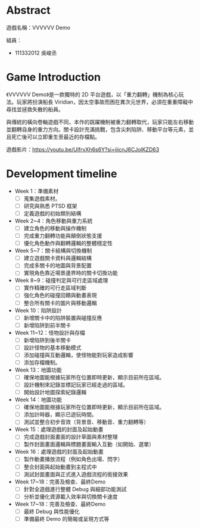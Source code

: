# Abstract

遊戲名稱：VVVVVV Demo

組員：

- 111332012 吳峻丞

# Game Introduction

《VVVVVV Demo》是一款獨特的 2D 平台遊戲，以「重力翻轉」機制為核心玩法。玩家將扮演船長 Viridian，因太空事故而困在異次元世界，必須在重重障礙中尋找並拯救失散的船員。

與傳統的橫向卷軸遊戲不同，本作的跳躍機制被重力翻轉取代，玩家只能左右移動並翻轉自身的重力方向。關卡設計充滿挑戰，包含尖刺陷阱、移動平台等元素，並且死亡後可以立即重生至最近的存檔點。 

遊戲影片：https://youtu.be/UlfrvXh6s6Y?si=ijicnJ6CJolKZD63

# Development timeline

- Week 1：準備素材
  - [ ] 蒐集遊戲素材。
  - [ ] 研究與熟悉 PTSD 框架
  - [ ] 定義遊戲的初始類別結構

- Week 2~4：角色移動與重力系統
  - [ ] 建立角色的移動與操作機制
  - [ ] 完成重力翻轉功能與顛倒狀態支援
  - [ ] 優化角色動作與翻轉邏輯的整體穩定性

- Week 5~7：關卡結構與切換機制
  - [ ] 建立遊戲關卡資料與邏輯結構
  - [ ] 完成多關卡的地圖與背景配置
  - [ ] 實現角色靠近場景邊界時的關卡切換功能

- Week 8~9：碰撞判定與可行走區域處理
  - [ ] 實作精確的可行走區域判斷
  - [ ] 強化角色的碰撞回饋與動畫表現
  - [ ] 整合所有關卡的圖片與移動邏輯

- Week 10：陷阱設計
  - [ ] 新增關卡中的陷阱裝置與碰撞反應
  - [ ] 新增陷阱到前半關卡

- Week 11~12：怪物設計與存檔
  - [ ] 新增陷阱到後半關卡
  - [ ] 設計怪物的基本移動模式
  - [ ] 添加碰撞與互動邏輯，使怪物能對玩家造成影響
  - [ ] 添加存檔機制。

- Week 13：地圖功能
  - [ ] 確保地圖能根據玩家所在位置即時更新，顯示目前所在區域。
  - [ ] 設計機制來記錄並標記玩家已經走過的區域。
  - [ ] 開始設計地圖探索紀錄邏輯

- Week 14：地圖功能
  - [ ] 確保地圖能根據玩家所在位置即時更新，顯示目前所在區域。
  - [ ] 添加計時器，顯示已遊玩時間。
  - [ ] 測試並整合初步音效（背景音、移動音、重力翻轉等）

- Week 15：處理遊戲的封面及起始動畫
  - [ ] 完成遊戲封面畫面的設計草圖與素材整理
  - [ ] 製作封面畫面邏輯與標題畫面輸入互動（如開始、選單）

- Week 16：處理遊戲的封面及起始動畫
  - [ ] 製作動畫播放流程（例如角色出場、閃字）
  - [ ] 整合封面與起始動畫到主程式中
  - [ ] 測試封面畫面與正式進入遊戲流程的銜接效果

- Week 17~18：完善及檢查、最終Demo
  - [ ] 針對全遊戲進行整體 Debug 與細部功能測試
  - [ ] 分析並優化資源載入效率與切換關卡速度

- Week 17~18：完善及檢查、最終Demo
  - [ ] 最終 Debug 與性能優化
  - [ ] 準備最終 Demo 的簡報或呈現方式等
